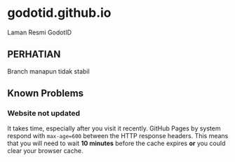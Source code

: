# godotid.github.io
Laman Resmi GodotID

## PERHATIAN
Branch manapun tidak stabil

## Known Problems
### Website not updated
It takes time, especially after you visit it recently. GitHub Pages by system respond with `max-age=600` between the HTTP response headers. This means that you will need to wait **10 minutes** before the cache expires **or** you could clear your browser cache.
